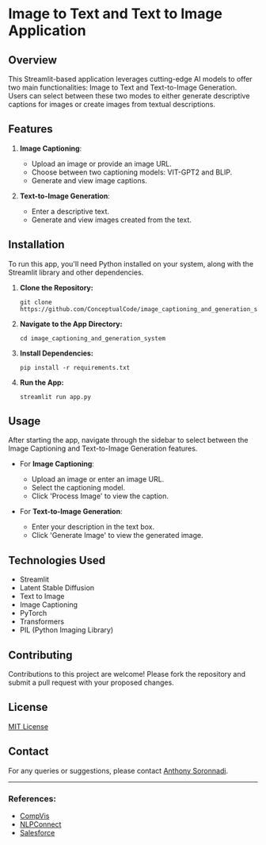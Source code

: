 # Image to Text and Text to Image Application


## Overview

This Streamlit-based application leverages cutting-edge AI models to offer two main functionalities: Image to Text and Text-to-Image Generation. Users can select between these two modes to either generate descriptive captions for images or create images from textual descriptions.

## Features

1. **Image Captioning**: 
   - Upload an image or provide an image URL.
   - Choose between two captioning models: VIT-GPT2 and BLIP.
   - Generate and view image captions.

2. **Text-to-Image Generation**:
   - Enter a descriptive text.
   - Generate and view images created from the text.

## Installation

To run this app, you'll need Python installed on your system, along with the Streamlit library and other dependencies.

1. **Clone the Repository:**
   ```
   git clone https://github.com/ConceptualCode/image_captioning_and_generation_system.git
   ```

2. **Navigate to the App Directory:**
   ```
   cd image_captioning_and_generation_system
   ```

3. **Install Dependencies:**
   ```
   pip install -r requirements.txt
   ```

4. **Run the App:**
   ```
   streamlit run app.py
   ```

## Usage

After starting the app, navigate through the sidebar to select between the Image Captioning and Text-to-Image Generation features.

- For **Image Captioning**:
  - Upload an image or enter an image URL.
  - Select the captioning model.
  - Click 'Process Image' to view the caption.

- For **Text-to-Image Generation**:
  - Enter your description in the text box.
  - Click 'Generate Image' to view the generated image.

## Technologies Used

- Streamlit
- Latent Stable Diffusion
- Text to Image
- Image Captioning
- PyTorch
- Transformers
- PIL (Python Imaging Library)

## Contributing

Contributions to this project are welcome! Please fork the repository and submit a pull request with your proposed changes.

## License

[MIT License](LICENSE)

## Contact

For any queries or suggestions, please contact [Anthony Soronnadi](anthony12soronnadi@gmail.com).

---

### References:

- [CompVis](https://huggingface.co/CompVis/stable-diffusion-v1-4)
- [NLPConnect](https://huggingface.co/nlpconnect/vit-gpt2-image-captioning)
- [Salesforce](https://huggingface.co/Salesforce/blip-image-captioning-large)